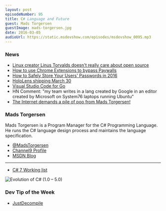 ```yaml
---
layout: post
episodeNumber: 95
title: C# Language and Future
guest: Mads Torgersen
guestImage: mads-torgersen.jpg
date: 2016-03-05
audioUrl: https://static.msdevshow.com/episodes/msdevshow_0095.mp3
---
```


### News

 - [Linux creator Linus Torvalds doesn't really care about open source](http://www.techrepublic.com/article/linux-creator-linus-torvalds-doesnt-really-care-about-open-source/#ftag=RSS56d97e7)
 - [How to use Chrome Extensions to bypass Paywalls](http://elaineou.com/2016/02/19/how-to-use-chrome-extensions-to-bypass-paywalls)
 - [How to Safely Store Your Users' Passwords in 2016](https://paragonie.com/blog/2016/02/how-safely-store-password-in-2016)
 - [HoloLens shipping March 30](https://blogs.windows.com/devices/2016/02/29/announcing-microsoft-hololens-development-edition-open-for-pre-order-shipping-march-30/)
 - [Visual Studio Code for Go](https://github.com/Microsoft/vscode-go)
  - HN Comment: "my team writes in a lang created by Google in an editor created by Microsoft on System76 laptops running Ubuntu"
 - [The Internet demands a pile of poo from Mads Torgersen!](https://twitter.com/xjoeduffyx/statuses/705125379258777600)
 
### Mads Torgersen

Mads Torgersen is a Program Manager for the C# Programming Language. He runs the C# language design process and maintains the language specification.

 - [@MadsTorgersen](https://twitter.com/MadsTorgersen)
 - [Channel9 Profile](https://channel9.msdn.com/Events/Speakers/Mads-Torgersen)
 - [MSDN Blog](http://blogs.msdn.com/b/madst/)
 
 ------------------------------------
 
 - [C# 7 Working list](https://github.com/dotnet/roslyn/issues/2136)

![Evolution of C# (1.0 – 5.0)](c-sharp-evolution.png)

### Dev Tip of the Week

 - [JustDecompile](http://www.telerik.com/products/decompiler.aspx)